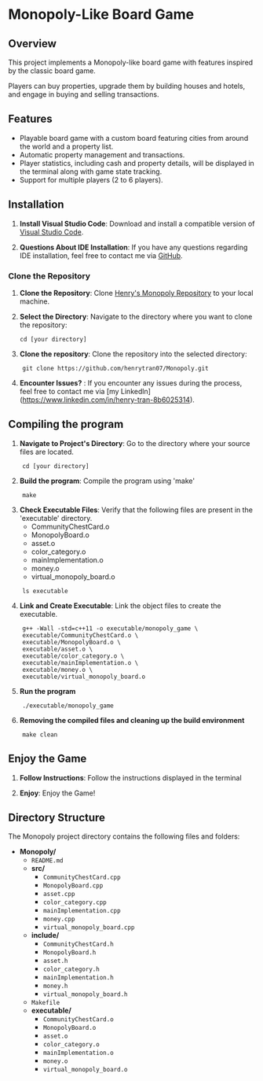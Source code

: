 # Monopoly-Like Board Game

## Overview

This project implements a Monopoly-like board game with features inspired by the classic board game.

Players can buy properties, upgrade them by building houses and hotels, and engage in buying and selling transactions.

## Features

- Playable board game with a custom board featuring cities from around the world and a property list.
- Automatic property management and transactions.
- Player statistics, including cash and property details, will be displayed in the terminal along with game state tracking.
- Support for multiple players (2 to 6 players).

## Installation

1. **Install Visual Studio Code**: Download and install a compatible version of [Visual Studio Code](https://code.visualstudio.com/).

2. **Questions About IDE Installation**: If you have any questions regarding IDE installation, feel free to contact me via [GitHub](https://github.com/henrytran07).

### Clone the Repository

1. **Clone the Repository**: Clone [Henry's Monopoly Repository](https://github.com/henrytran07/Monopoly) to your local machine.

2. **Select the Directory**: Navigate to the directory where you want to clone the repository:
   ```
   cd [your directory]
    ```
3. **Clone the repository**: Clone the repository into the selected directory: 
```
    git clone https://github.com/henrytran07/Monopoly.git
```
4. **Encounter Issues?** : If you encounter any issues during the process, feel free to contact me via [my Linkedln] (https://www.linkedin.com/in/henry-tran-8b6025314).


## Compiling the program

1. **Navigate to Project's Directory**: Go to the directory where your source files are located. 
```
    cd [your directory]
```

2. **Build the program**: Compile the program using 'make' 
```
    make 
```

3. **Check Executable Files**: Verify that the following files are present in the 'executable' directory. 
    - CommunityChestCard.o
    - MonopolyBoard.o
    - asset.o
    - color_category.o
    - mainImplementation.o
    - money.o
    - virtual_monopoly_board.o

```
    ls executable
```

4. **Link and Create Executable**: Link the object files to create the executable. 

```
    g++ -Wall -std=c++11 -o executable/monopoly_game \
    executable/CommunityChestCard.o \
    executable/MonopolyBoard.o \
    executable/asset.o \
    executable/color_category.o \
    executable/mainImplementation.o \
    executable/money.o \
    executable/virtual_monopoly_board.o

```

5. **Run the program** 

```
    ./executable/monopoly_game
```

6. **Removing the compiled files and cleaning up the build environment**

```
    make clean
```

## Enjoy the Game 

1. **Follow Instructions**: Follow the instructions displayed in the terminal 

2. **Enjoy**: Enjoy the Game!

## Directory Structure

The Monopoly project directory contains the following files and folders:

- **Monopoly/**
  - `README.md`
  - **src/**
    - `CommunityChestCard.cpp`
    - `MonopolyBoard.cpp`
    - `asset.cpp`
    - `color_category.cpp`
    - `mainImplementation.cpp`
    - `money.cpp`
    - `virtual_monopoly_board.cpp`
  - **include/**
    - `CommunityChestCard.h`
    - `MonopolyBoard.h`
    - `asset.h`
    - `color_category.h`
    - `mainImplementation.h`
    - `money.h`
    - `virtual_monopoly_board.h`
  - `Makefile`
  - **executable/**
    - `CommunityChestCard.o`
    - `MonopolyBoard.o`
    - `asset.o`
    - `color_category.o`
    - `mainImplementation.o`
    - `money.o`
    - `virtual_monopoly_board.o`


